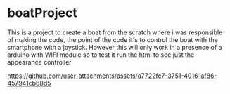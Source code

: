 # boatProject
This is a project to create a boat from the scratch where i was responsible of making the code, the point of the code it's to control the boat with the smartphone with a joystick. However this will only work in a presence of a arduino with WIFI module so to test it run the html to see just the appearance controller


https://github.com/user-attachments/assets/a7722fc7-3751-4016-af86-457941cb68d5

